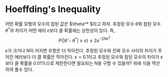 

# Hoeffding's Inequality

어떤 확률 모형의 모수의 참된 값은 $\theta^* $라고 하자. 추정된 모수 $\hat{\theta}$와 참된 모수 $\theta^*$의 차이가 어떤 에러 $\varepsilon$보다 클 확률에는 상한성이 있다. 즉,
$$
P(|\hat{\theta} - \theta^*| \geq \varepsilon) \le 2e^{-2N\varepsilon^2}
$$

$\varepsilon$가 크거나 N이 커지면 우항은 더 작아진다. 추정된 모수와 진짜 모수 사이의 차이가 주어진 에러보다 더 클 확률은 작아진다. $\varepsilon = 0.1$이고 추정된 모수와 참된 모수의 차이가 $\varepsilon$ 보다 클 확률을 0.01%으로 제한한다면 필요되는 $N$을 구할 수 있을까? 위에 식을 역산 하여 풀수 있다.

